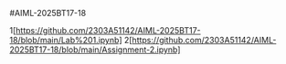 #AIML-2025BT17-18

1[https://github.com/2303A51142/AIML-2025BT17-18/blob/main/Lab%201.ipynb]
2[https://github.com/2303A51142/AIML-2025BT17-18/blob/main/Assignment-2.ipynb]
